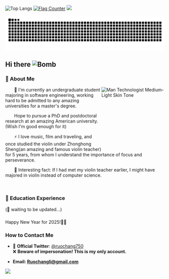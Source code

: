 

![Top Langs](https://github-readme-stats.vercel.app/api/top-langs/?username=123THU)
<a href="https://info.flagcounter.com/NaGZ"><img src="https://s05.flagcounter.com/map/NaGZ/size_s/txt_000000/border_CCCCCC/pageviews_0/viewers_0/flags_0/" alt="Flag Counter" border="0"></a>
<a href="https://clustrmaps.com/site/1c5b0"  title="ClustrMaps"><img src="//www.clustrmaps.com/map_v2.png?d=1LUlSIA_w3szqQAFweVy4dDG4r_HMGDaoXMTsEyI0QA&cl=ffffff" /></a>

<picture>
  <source media="(prefers-color-scheme: dark)" srcset="https://raw.githubusercontent.com/123THU/123THU/output/github-contribution-grid-snake-dark.svg">
  <source media="(prefers-color-scheme: light)" srcset="https://raw.githubusercontent.com/123THU/123THU/output/github-contribution-grid-snake.svg">
  <img alt="github contribution grid snake animation" src="https://raw.githubusercontent.com/123THU/123THU/output/github-contribution-grid-snake.svg">
</picture>

## Hi there <img src="https://raw.githubusercontent.com/Tarikul-Islam-Anik/Animated-Fluent-Emojis/master/Emojis/Smilies/Bomb.png" alt="Bomb" width="25" height="25" />

### 🤺 About Me

<img align="right" src="https://raw.githubusercontent.com/Tarikul-Islam-Anik/Animated-Fluent-Emojis/master/Emojis/People%20with%20professions/Man%20Technologist%20Medium-Light%20Skin%20Tone.png" alt="Man Technologist Medium-Light Skin Tone" width="200" height="200"/>

<!--
<img align="right" width="88" src="https://avatars.githubusercontent.com/u/45090349?v=4" />
-->

<p>&emsp;&emsp;🔭 I'm currently an undergraduate student majoring in software engineering, working hard to be admitted to any amazing universities for a master's degree.</p>
<p>&emsp;&emsp;Hope to pursue a PhD and postdoctoral research at an amazing American university. (Wish I'm good enough for it) </p>
<p>&emsp;&emsp;⚡ I love music, film and traveling, and once studied the violin under Zhonghong Sheng(an amazing and famous violin teacher) for 5 years, from whom I understand the importance of focus and perseverance.</p>
<p>&emsp;&emsp;🤗 Interesting fact: If I had met my violin teacher earlier, I might have majored in violin instead of computer science.</p>

  <!-- for beauty 留个空行好看点 -->
  <div>&nbsp;</div>

</td></tr>

<tr><td>


  
### 🏢 Education Experience

(🤔 waiting to be updated...)

###
Happy New Year for 2025!🎇🎊

### How to Contact Me 

 - 🚀 **Official Twitter**: [@ruochang750](https://twitter.com/ruochang750)  
   ❌ **Beware of impersonation! This is my only account.**
   
 - **Email: Ruochangli@gmail.com** 


<a href="https://clustrmaps.com/site/1c5b0"  title="ClustrMaps"><img src="//www.clustrmaps.com/map_v2.png?d=1LUlSIA_w3szqQAFweVy4dDG4r_HMGDaoXMTsEyI0QA&cl=ffffff" /></a>
  <!-- for beauty 留个空行好看点 -->
  <div>&nbsp;</div> 
  
</td></tr>
</table>
<!--
**123THU/123THU** is a ✨ _special_ ✨ repository because its `README.md` (this file) appears on your GitHub profile.

Here are some ideas to get you started:

- 🔭 I’m currently working on ...
- 🌱 I’m currently learning ...
- 👯 I’m looking to collaborate on ...
- 🤔 I’m looking for help with ...
- 💬 Ask me about ...
- 📫 How to reach me: ...
- 😄 Pronouns: ...
- ⚡ Fun fact: ...
-->
